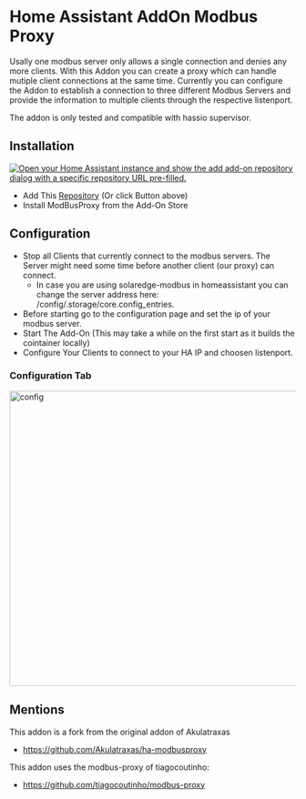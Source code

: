# Home Assistant AddOn Modbus Proxy
 
Usally one modbus server only allows a single connection and denies any more clients. 
With this Addon you can create a proxy which can handle mutiple client connections at the same time. 
Currently you can configure the Addon to establish a connection to three different Modbus Servers and provide the information to multiple clients through the respective listenport.

The addon is only tested and compatible with hassio supervisor. 

## Installation
[![Open your Home Assistant instance and show the add add-on repository dialog with a specific repository URL pre-filled.](https://my.home-assistant.io/badges/supervisor_add_addon_repository.svg)](https://my.home-assistant.io/redirect/supervisor_add_addon_repository/?repository_url=https%3A%2F%2Fgithub.com%2FTCzerny%2Fha-modbusproxy)
- Add This [Repository](https://my.home-assistant.io/redirect/supervisor_add_addon_repository/?repository_url=https%3A%2F%2Fgithub.com%2FTCzerny%2Fha-modbusproxy) (Or click Button above)
- Install ModBusProxy from the Add-On Store

## Configuration
- Stop all Clients that currently connect to the modbus servers. The Server might need some time before another client (our proxy) can connect.
  - In case you are using solaredge-modbus in homeassistant you can change the server address here: /config/.storage/core.config_entries. 
- Before starting go to the configuration page and set the ip of your modbus server. 
- Start The Add-On (This may take a while on the first start as it builds the cointainer locally)
- Configure Your Clients to connect to your HA IP and choosen listenport.

### Configuration Tab
<img width="519" alt="config" src="https://github.com/uk05de/ha-modbusproxy/assets/13466867/83fcd817-ba37-4196-8cb2-9bf1fe131833">

## Mentions
This addon is a fork from the original addon of Akulatraxas
- https://github.com/Akulatraxas/ha-modbusproxy

This addon uses the modbus-proxy of tiagocoutinho:
- https://github.com/tiagocoutinho/modbus-proxy
